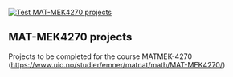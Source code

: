 [![Test MAT-MEK4270 projects](https://github.com/MATMEK-4270/matmek4270-projects-lf/actions/workflows/matmek4270.yml/badge.svg)](https://github.com/MATMEK-4270/matmek4270-projects-lf/actions/workflows/matmek4270.yml)

## MAT-MEK4270 projects

Projects to be completed for the course MATMEK-4270 (https://www.uio.no/studier/emner/matnat/math/MAT-MEK4270/)
